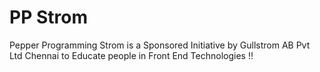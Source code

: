 # PP Strom

Pepper Programming Strom is a Sponsored Initiative by Gullstrom AB Pvt Ltd Chennai to Educate people in Front End Technologies !!